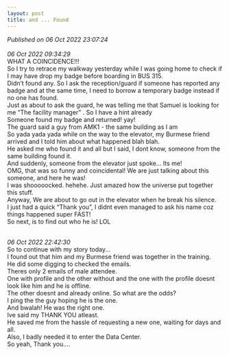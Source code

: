 ```yaml
---
layout: post
title: and ... Found
---
```

_Published on 06 Oct 2022 23:07:24_
<br>
<br>
_06 Oct 2022 09:34:29_
<br>
WHAT A COINCIDENCE!!!
<br>
So I try to retrace my walkway yesterday while I was going home to check if I may have drop my badge before boarding in BUS 315.
<br>
Didn’t found any. So I ask the reception/guard if someone has reported any badge and at the same time, I need to borrow a temporary badge instead if no one has found.
<br>
Just as about to ask the guard, he was telling me that Samuel is looking for me “The facility manager” . So I have a hint already 
<br>
Someone found my badge and returned! yay!
<br>
The guard said a guy from AMK1 - the same building as I am
<br>
So yada yada yada while on the way to the elevator, my Burmese friend arrived and I told him about what happened blah blah.
<br>
He asked me who found it and all but I said, I dont know, someone from the same building found it.
<br>
And suddenly, someone from the elevator just spoke… Its me!
<br>
OMG, that was so funny and coincidental! We are just talking about this someone, and here he was!
<br>
I was shooooocked. hehehe. Just amazed how the universe put together this stuff.
<br>
Anyway, We are about to go out in the elevator when he break his silence.
<br>
I just had a quick “Thank you”, I didnt even managed to ask his name coz things happened super FAST!
<br>
So next, is to find out who he is! LOL
<br>
<br>

_06 Oct 2022 22:42:30_
<br>
So to continue with my story today...
<br>
I found out that him and my Burmese friend was together in the training.
<br>
He did some digging to checked the emails.
<br>
Theres only 2 emails of male attendee.
<br>
One with profile and the other without and the one with the profile doesnt look like him and he is offline.
<br>
The other doesnt and already online. So what are the odds?
<br>
I ping the the guy hoping he is the one.
<br>
And bwalah! He was the right one.
<br>
Ive said my THANK YOU atleast.
<br>
He saved me from the hassle of requesting a new one, waiting for days and all.
<br>
Also, I badly needed it to enter the Data Center.
<br>
So yeah, Thank you....
<br>

